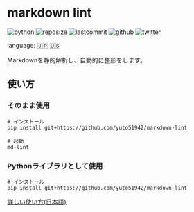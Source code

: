 # markdown lint

![python](https://img.shields.io/github/pipenv/locked/python-version/yuto51942/markdown-lint)
![reposize](https://img.shields.io/github/repo-size/yuto51942/markdown-lint)
![lastcommit](https://img.shields.io/github/last-commit/yuto51942/markdown-lint)
![github](https://img.shields.io/github/followers/yuto51942?label=FollowMe&style=social)
![twitter](https://img.shields.io/twitter/follow/cateiru?style=social)

language: [🇯🇵](README.md)   [🇺🇸](docs/README_en.md)

Markdownを静的解析し、自動的に整形をします。

## 使い方

### そのまま使用

```shell
# インストール
pip install git+https://github.com/yuto51942/markdown-lint

# 起動
md-lint
```

### Pythonライブラリとして使用

```shell
# インストール
pip install git+https://github.com/yuto51942/markdown-lint
```

[詳しい使い方(日本語)](docs/library_doc.md)
